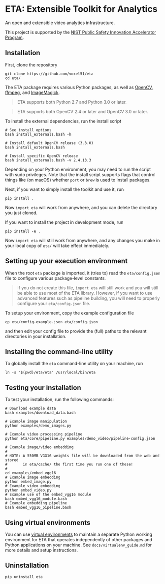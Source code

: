 # ETA: Extensible Toolkit for Analytics

An open and extensible video analytics infrastructure.

This project is supported by the [NIST Public Safety Innovation Accelerator
Program](https://www.nist.gov/news-events/news/2017/06/nist-awards-385-million-accelerate-public-safety-communications).


## Installation

First, clone the repository

```shell
git clone https://github.com/voxel51/eta
cd eta/
```

The ETA package requires various Python packages, as well as
[OpenCV](http://opencv.org),
[ffmpeg](https://www.ffmpeg.org), and
[ImageMagick](https://www.imagemagick.org/script/index.php).

> ETA supports both Python 2.7 and Python 3.0 or later.

> ETA supports both OpenCV 2.4 or later and OpenCV 3.0 or later.

To install the external dependencies, run the install script

```shell
# See install options
bash install_externals.bash -h

# Install default OpenCV release (3.3.0)
bash install_externals.bash

# Install specific OpenCV release
bash install_externals.bash -v 2.4.13.3
```

Depending on your Python environment, you may need to run the script with
sudo privileges. Note that the install script supports flags that control
things like (on macOS) whether `port` or `brew` is used to install packages.

Next, if you want to simply install the toolkit and use it, run

```shell
pip install .
```

Now `import eta` will work from anywhere, and you can delete the directory you
just cloned.

If you want to install the project in development mode, run

```shell
pip install -e .
```

Now `import eta` will still work from anywhere, and any changes you make in
your local copy of `eta/` will take effect immediately.


## Setting up your execution environment

When the root `eta` package is imported, it (tries to) read the
`eta/config.json` file to configure various package-level constants.

> If you do not create this file, `import eta` will still work and you will
> still be able to use most of the ETA library. However, if you want to use
> advanced features such as pipeline building, you will need to properly
> configure your `eta/config.json` file.

To setup your environment, copy the example configuration file

```shell
cp eta/config-example.json eta/config.json
```

and then edit your config file to provide the (full) paths to the relevant
directories in your installation.


## Installing the command-line utility

To globally install the `eta` command-line utility on your machine, run

```shell
ln -s "$(pwd)/eta/eta" /usr/local/bin/eta
```


## Testing your installation

To test your installation, run the following commands:

```shell
# Download example data
bash examples/download_data.bash

# Example image manipulation
python examples/demo_images.py

# Example video processing pipeline
python eta/core/pipeline.py examples/demo_video/pipeline-config.json

# Example image/video embedding
#
# NOTE: A 550MB VGG16 weights file will be downloaded from the web and stored
#       in eta/cache/ the first time you run one of these!
#
cd examples/embed_vgg16
# Example image embedding
python embed_image.py
# Example video embedding
python embed_video.py
# Example use of the embed_vgg16 module
bash embed_vgg16_module.bash
# Example embedding pipeline
bash embed_vgg16_pipeline.bash
```

## Using virtual environments

You can use [virtual environments](https://virtualenv.pypa.io/en/stable) to
maintain a separate Python working environment for ETA that operates
independently of other packages and Python applications on your machine. See
`docs/virtualenv_guide.md` for more details and setup instructions.


## Uninstallation

```shell
pip uninstall eta
```
